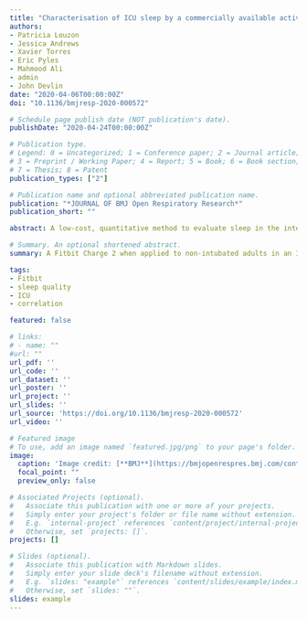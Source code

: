 ```yaml
---
title: "Characterisation of ICU sleep by a commercially available activity tracker and its agreement with patient-perceived sleep quality"
authors:
- Patricia Louzon
- Jessica Andrews
- Xavier Torres
- Eric Pyles
- Mahmood Ali
- admin
- John Devlin
date: "2020-04-06T00:00:00Z"
doi: "10.1136/bmjresp-2020-000572"

# Schedule page publish date (NOT publication's date).
publishDate: "2020-04-24T00:00:00Z"

# Publication type.
# Legend: 0 = Uncategorized; 1 = Conference paper; 2 = Journal article;
# 3 = Preprint / Working Paper; 4 = Report; 5 = Book; 6 = Book section;
# 7 = Thesis; 8 = Patent
publication_types: ["2"]

# Publication name and optional abbreviated publication name.
publication: "*JOURNAL OF BMJ Open Respiratory Research*"
publication_short: ""

abstract: A low-cost, quantitative method to evaluate sleep in the intensive care unit (ICU) that is both feasible for routine clinical practice and reliable does not yet exist. We characterised nocturnal ICU sleep using a commercially available activity tracker and evaluated agreement between tracker-derived sleep data and patient-perceived sleep quality.

# Summary. An optional shortened abstract.
summary: A Fitbit Charge 2 when applied to non-intubated adults in an ICU consistently collects TST data but not #AW or sleep stage data at night. The TST moderately correlates with patient-perceived sleep quality; a correlation between either #AW or sleep stages and sleep quality was not found.

tags:
- Fitbit
- sleep quality
- ICU
- correlation

featured: false

# links:
# - name: ""
#url: ""
url_pdf: ''
url_code: ''
url_dataset: ''
url_poster: ''
url_project: ''
url_slides: ''
url_source: 'https://doi.org/10.1136/bmjresp-2020-000572'
url_video: ''

# Featured image
# To use, add an image named `featured.jpg/png` to your page's folder. 
image:
  caption: 'Image credit: [**BMJ**](https://bmjopenrespres.bmj.com/content/7/1?current-issue=y)'
  focal_point: ""
  preview_only: false

# Associated Projects (optional).
#   Associate this publication with one or more of your projects.
#   Simply enter your project's folder or file name without extension.
#   E.g. `internal-project` references `content/project/internal-project/index.md`.
#   Otherwise, set `projects: []`.
projects: []

# Slides (optional).
#   Associate this publication with Markdown slides.
#   Simply enter your slide deck's filename without extension.
#   E.g. `slides: "example"` references `content/slides/example/index.md`.
#   Otherwise, set `slides: ""`.
slides: example
---
```






